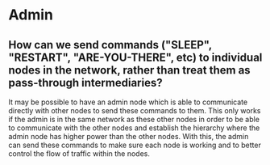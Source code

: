 # Admin

## How can we send commands ("SLEEP", "RESTART", "ARE-YOU-THERE", etc) to individual nodes in the network, rather than treat them as pass-through intermediaries?

It may be possible to have an admin node which is able to communicate directly with other nodes to send these commands to them. This only works if the admin is in the same network as these other nodes in order to be able to communicate with the other nodes and establish the hierarchy where the admin node has higher power than the other nodes. With this, the admin can send these commands to make sure each node is working and to better control the flow of traffic within the nodes. 
